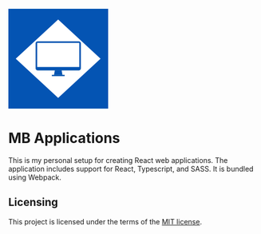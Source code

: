 ![NCCCC Logo](./assets/images/logo/ncc-computer-club.png)

# MB Applications

This is my personal setup for creating React web applications. The application includes support for React, Typescript, and SASS. It is bundled using Webpack.

## Licensing
This project is licensed under the terms of the [MIT license](./LICENSE.txt).